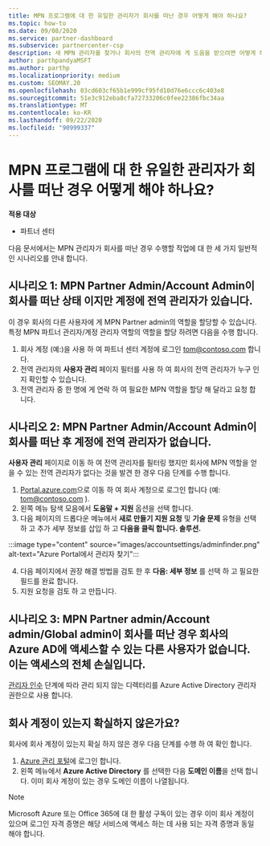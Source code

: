 ```yaml
---
title: MPN 프로그램에 대 한 유일한 관리자가 회사를 떠난 경우 어떻게 해야 하나요?
ms.topic: how-to
ms.date: 09/08/2020
ms.service: partner-dashboard
ms.subservice: partnercenter-csp
description: 새 MPN 관리자를 찾거나 회사의 전역 관리자에 게 도움을 받으려면 어떻게 해야 하는지 알아보세요. 또한 새 파트너 센터 전역 관리자를 추가 하는 방법에 대해 알아봅니다.
author: parthpandyaMSFT
ms.author: parthp
ms.localizationpriority: medium
ms.custom: SEOMAY.20
ms.openlocfilehash: 03cd603cf65b1e999cf95fd10d76e6ccc6c403e8
ms.sourcegitcommit: 51e3c912eba8cfa72733206c0fee22386fbc34aa
ms.translationtype: MT
ms.contentlocale: ko-KR
ms.lasthandoff: 09/22/2020
ms.locfileid: "90999337"
---
```

# <a name="what-to-do-if-the-only-admin-for-your-mpn-program-has-left-the-company"></a>MPN 프로그램에 대 한 유일한 관리자가 회사를 떠난 경우 어떻게 해야 하나요?

**적용 대상**

- 파트너 센터

다음 문서에서는 MPN 관리자가 회사를 떠난 경우 수행할 작업에 대 한 세 가지 일반적인 시나리오를 안내 합니다.

## <a name="scenario-1-mpn-partner-adminaccount-admin-has-left-the-company-but-there-are-still-global-admins-in-the-account"></a>시나리오 1: MPN Partner Admin/Account Admin이 회사를 떠난 상태 이지만 계정에 전역 관리자가 있습니다.

이 경우 회사의 다른 사용자에 게 MPN Partner admin의 역할을 할당할 수 있습니다. 특정 MPN 파트너 관리자/계정 관리자 역할의 역할을 할당 하려면 다음을 수행 합니다.

1. 회사 계정 (예:)을 사용 하 여 파트너 센터 계정에 로그인 tom@contoso.com 합니다.
1. 전역 관리자의 **사용자 관리** 페이지 필터를 사용 하 여 회사의 전역 관리자가 누구 인지 확인할 수 있습니다. 
1. 전역 관리자 중 한 명에 게 연락 하 여 필요한 MPN 역할을 할당 해 달라고 요청 합니다. 

## <a name="scenario-2-mpn-partner-adminaccount-admin-has-left-the-company-and-there-are-no-global-admins-in-the-account"></a>시나리오 2: MPN Partner Admin/Account Admin이 회사를 떠난 후 계정에 전역 관리자가 없습니다. 

**사용자 관리** 페이지로 이동 하 여 전역 관리자를 필터링 했지만 회사에 MPN 역할을 얻을 수 있는 전역 관리자가 없다는 것을 발견 한 경우 다음 단계를 수행 합니다.

1. [Portal.azure.com](https://ms.portal.azure.com/)으로 이동 하 여 회사 계정으로 로그인 합니다 (예: tom@contoso.com ). 
1. 왼쪽 메뉴 탐색 모음에서 **도움말 + 지원** 옵션을 선택 합니다.
1. 다음 페이지의 드롭다운 메뉴에서 **새로 만들기 지원 요청** 및 **기술 문제** 유형을 선택 하 고 추가 세부 정보를 삽입 하 고 **다음을 클릭 합니다. 솔루션.**

:::image type="content" source="images/accountsettings/adminfinder.png" alt-text="Azure Portal에서 관리자 찾기":::

4. 다음 페이지에서 권장 해결 방법을 검토 한 후 **다음: 세부 정보** 를 선택 하 고 필요한 필드를 완료 합니다.
1. 지원 요청을 검토 하 고 만듭니다.


## <a name="scenario-3-mpn-partner-adminaccount-adminglobal-admin-has-left-the-company-and-there-are-no-other-users-who-can-access-the-companys-azure-ad-this-is-a-complete-loss-of-access"></a>시나리오 3: MPN Partner admin/Account admin/Global admin이 회사를 떠난 경우 회사의 Azure AD에 액세스할 수 있는 다른 사용자가 없습니다. 이는 액세스의 전체 손실입니다.

[관리자 인수](/azure/active-directory/users-groups-roles/domains-admin-takeover#internal-admin-takeover) 단계에 따라 관리 되지 않는 디렉터리를 Azure Active Directory 관리자 권한으로 사용 합니다.

## <a name="not-sure-if-your-company-already-has-a-work-account"></a>회사 계정이 있는지 확실하지 않은가요?

회사에 회사 계정이 있는지 확실 하지 않은 경우 다음 단계를 수행 하 여 확인 합니다.

1. [Azure 관리 포털](https://ms.portal.azure.com)에 로그인 합니다.
2. 왼쪽 메뉴에서 **Azure Active Directory** 를 선택한 다음 **도메인 이름**을 선택 합니다.
이미 회사 계정이 있는 경우 도메인 이름이 나열됩니다.

>[!Note]
>Microsoft Azure 또는 Office 365에 대 한 활성 구독이 있는 경우 이미 회사 계정이 있으며 로그인 자격 증명은 해당 서비스에 액세스 하는 데 사용 되는 자격 증명과 동일 해야 합니다.